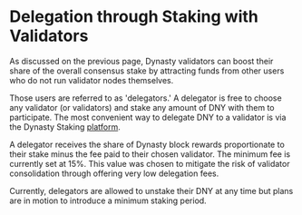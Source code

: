 # Delegation through Staking with Validators

As discussed on the previous page, Dynasty validators can boost their share of the overall consensus stake by attracting funds from other users who do not run validator nodes themselves. 

Those users are referred to as 'delegators.' A delegator is free to choose any validator (or validators) and stake any amount of DNY with them to participate. The most convenient way to delegate DNY to a validator is via the Dynasty Staking [platform](https://staking.dynastycoin.io). 

A delegator receives the share of Dynasty block rewards proportionate to their stake minus the fee paid to their chosen validator. The minimum fee is currently set at 15%. This value was chosen to mitigate the risk of validator consolidation through offering very low delegation fees.

Currently, delegators are allowed to unstake their DNY at any time but plans are in motion to introduce a minimum staking period.   
